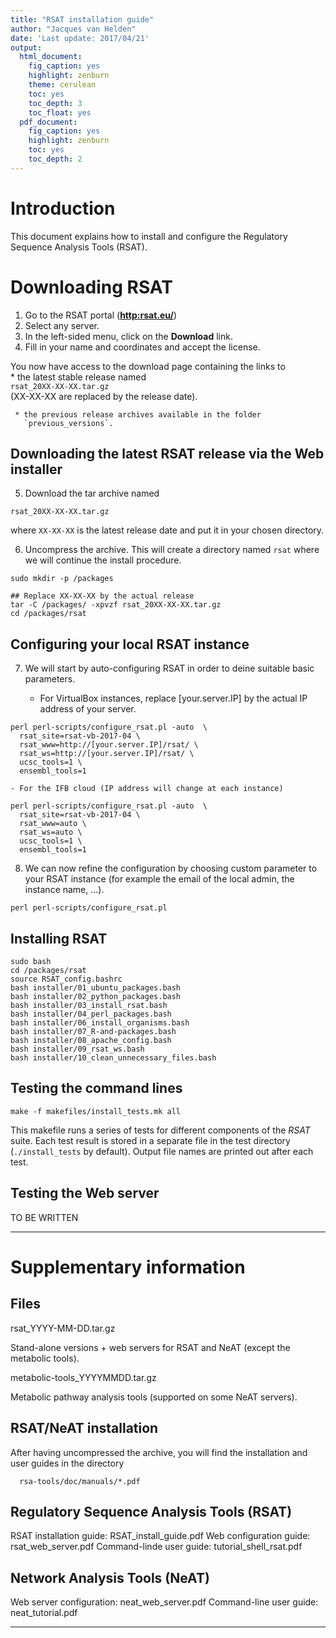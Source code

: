 ```yaml
---
title: "RSAT installation guide"
author: "Jacques van Helden"
date: 'Last update: 2017/04/21'
output:
  html_document:
    fig_caption: yes
    highlight: zenburn
    theme: cerulean
    toc: yes
    toc_depth: 3
    toc_float: yes
  pdf_document:
    fig_caption: yes
    highlight: zenburn
    toc: yes
    toc_depth: 2
---
```


# Introduction

This document explains how to install and configure the Regulatory Sequence Analysis Tools (RSAT). 

# Downloading RSAT

1. Go to the RSAT portal (**<http:rsat.eu/>**)
2. Select any server. 
3. In the left-sided menu,  click on the **Download** link. 
4. Fill in your name and coordinates and accept the license.


You now have access to the download page containing the links to  
     * the latest stable release named  
     `rsat_20XX-XX-XX.tar.gz`  
     (XX-XX-XX are replaced by the release date).
  
     * the previous release archives available in the folder  
       `previous_versions`.
	 
## Downloading the latest RSAT release via the Web installer  

5. Download the tar archive named  

`rsat_20XX-XX-XX.tar.gz`  

where `XX-XX-XX` is the latest release date and put it in your chosen directory.  

6. Uncompress the archive. This will create a directory named `rsat` where we will continue the install procedure.

```
sudo mkdir -p /packages

## Replace XX-XX-XX by the actual release
tar -C /packages/ -xpvzf rsat_20XX-XX-XX.tar.gz
cd /packages/rsat
```

## Configuring your local RSAT instance

7. We will start by auto-configuring RSAT in order to deine suitable basic parameters. 


    - For VirtualBox instances, replace [your.server.IP] by the actual IP address of your server. 

```
perl perl-scripts/configure_rsat.pl -auto  \
  rsat_site=rsat-vb-2017-04 \
  rsat_www=http://[your.server.IP]/rsat/ \
  rsat_ws=http://[your.server.IP]/rsat/ \
  ucsc_tools=1 \
  ensembl_tools=1
```

    - For the IFB cloud (IP address will change at each instance)

```
perl perl-scripts/configure_rsat.pl -auto  \
  rsat_site=rsat-vb-2017-04 \
  rsat_www=auto \
  rsat_ws=auto \
  ucsc_tools=1 \
  ensembl_tools=1
```

8. We can now refine the configuration by choosing custom parameter to your RSAT instance (for example the email of the local admin, the instance name, ...).

```
perl perl-scripts/configure_rsat.pl
```


## Installing RSAT

```
sudo bash
cd /packages/rsat
source RSAT_config.bashrc
bash installer/01_ubuntu_packages.bash
bash installer/02_python_packages.bash 
bash installer/03_install_rsat.bash
bash installer/04_perl_packages.bash 
bash installer/06_install_organisms.bash
bash installer/07_R-and-packages.bash 
bash installer/08_apache_config.bash 
bash installer/09_rsat_ws.bash 
bash installer/10_clean_unnecessary_files.bash
```

## Testing the command lines

```
make -f makefiles/install_tests.mk all
```

This makefile runs a series of tests for different components of the *RSAT* suite. Each test result is stored in a separate file in the test directory (`./install_tests` by default). Output file names are printed out after each test. 


## Testing the Web server

TO BE WRITTEN


****************************************************************
# Supplementary information

## Files

rsat_YYYY-MM-DD.tar.gz

   Stand-alone versions + web servers for RSAT and NeAT (except the
   metabolic tools).

metabolic-tools_YYYYMMDD.tar.gz

   Metabolic pathway analysis tools (supported on some NeAT servers).

## RSAT/NeAT installation

After having uncompressed the archive, you will find the installation
and user guides in the directory

      rsa-tools/doc/manuals/*.pdf

## Regulatory Sequence Analysis Tools (RSAT)

RSAT installation guide:   RSAT_install_guide.pdf
Web configuration guide:   rsat_web_server.pdf
Command-linde user guide:  tutorial_shell_rsat.pdf

## Network Analysis Tools (NeAT)

Web server configuration:  neat_web_server.pdf
Command-line user guide:   neat_tutorial.pdf

****************************************************************